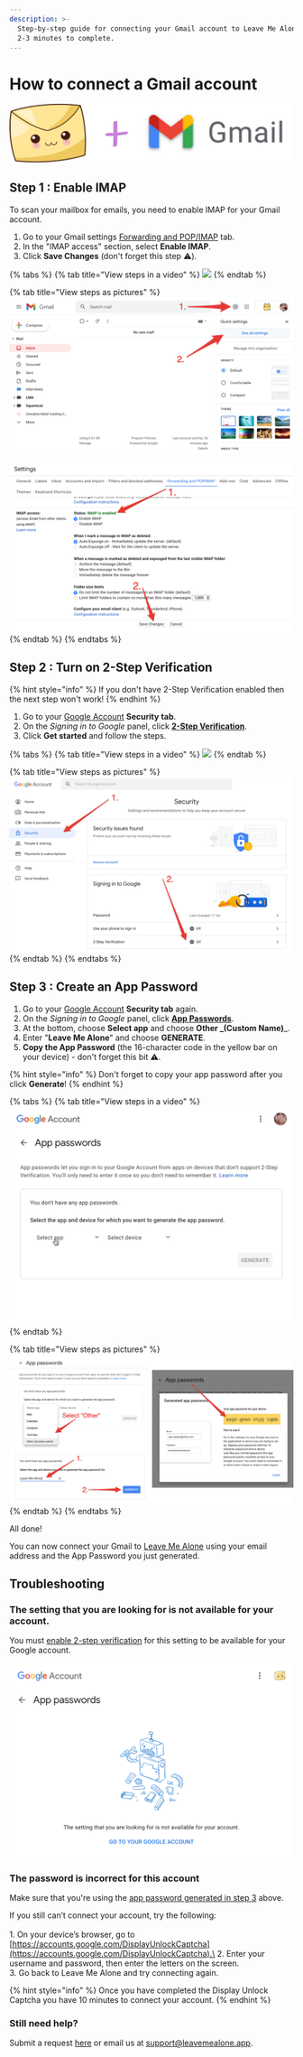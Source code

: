 ```yaml
---
description: >-
  Step-by-step guide for connecting your Gmail account to Leave Me Alone. Takes
  2-3 minutes to complete.
---
```


# How to connect a Gmail account

![](<../.gitbook/assets/lma-plus-gmail (1).png>)

## Step 1 : Enable IMAP

To scan your mailbox for emails, you need to enable IMAP for your Gmail account.

1. Go to your Gmail settings [Forwarding and POP/IMAP](https://mail.google.com/mail/#settings/fwdandpop) tab.
2. In the "IMAP access" section, select **Enable IMAP**.
3. Click **Save Changes** (don't forget this step ⚠️).

{% tabs %}
{% tab title="View steps in a video" %}
![](../.gitbook/assets/1-enable-imap-2.gif)
{% endtab %}

{% tab title="View steps as pictures" %}
![Go to your Gmail settings](../.gitbook/assets/1-settings.png)

![Enable IMAP and click Save Changes](../.gitbook/assets/1gmail-settings-with-save-numbered.png)
{% endtab %}
{% endtabs %}



## Step 2 : Turn on 2-Step Verification

{% hint style="info" %}
If you don't have 2-Step Verification enabled then the next step won't work!
{% endhint %}

1. Go to your [Google Account](https://myaccount.google.com/) **Security** **tab**.
2. On the _Signing in to Google_ panel, click [**2-Step Verification**](https://myaccount.google.com/signinoptions/two-step-verification).
3. Click **Get started** and follow the steps.

{% tabs %}
{% tab title="View steps in a video" %}
![](../.gitbook/assets/2-enable-2fa.gif)
{% endtab %}

{% tab title="View steps as pictures" %}
![Go to your Security settings and turn on 2-Step Verification](../.gitbook/assets/2gmail-2fa.png)
{% endtab %}
{% endtabs %}



## Step 3 : Create an App Password

1. Go to your [Google Account](https://myaccount.google.com/) **Security tab** again.
2. On the _Signing in to Google_ panel, click [**App Passwords**](https://myaccount.google.com/apppasswords).
3. At the bottom, choose **Select app** and choose **Other **_**(Custom Name)**_.
4. Enter "**Leave Me Alone**" and choose **GENERATE**.
5. **Copy the App Password** (the 16-character code in the yellow bar on your device) - don't forget this bit ️⚠️.

{% hint style="info" %}
Don't forget to copy your app password after you click **Generate**!
{% endhint %}

{% tabs %}
{% tab title="View steps in a video" %}
![](../.gitbook/assets/3-app-password.gif)
{% endtab %}

{% tab title="View steps as pictures" %}
![](../.gitbook/assets/3-app-password.png)
{% endtab %}
{% endtabs %}

All done!

You can now connect your Gmail to [Leave Me Alone](https://leavemealone.app/) using your email address and the App Password you just generated.

## Troubleshooting

### The setting that you are looking for is not available for your account.

You must [enable 2-step verification](connecting-gmail.md#step-2-turn-on-2-step-verification) for this setting to be available for your Google account.

![](../.gitbook/assets/setting-not-found.png)

### The password is incorrect for this account

Make sure that you're using the [app password generated in step 3](connecting-gmail.md#step-3-create-an-app-password) above.

​​If you still can’t connect your account, try the following:\
\
1\. On your device’s browser, go to [https://accounts.google.com/DisplayUnlockCaptcha](https://accounts.google.com/DisplayUnlockCaptcha).\
2\. Enter your username and password, then enter the letters on the screen.\
3\. Go back to Leave Me Alone and try connecting again.

{% hint style="info" %}
Once you have completed the Display Unlock Captcha you have 10 minutes to connect your account.
{% endhint %}

### Still need help?

Submit a request [here](https://leavemealone.app/feedback) or email us at [support@leavemealone.app](mailto:support@leavemealone.app).
